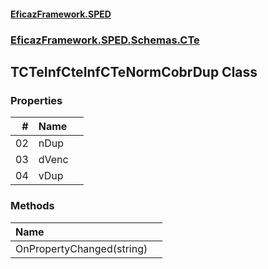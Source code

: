 #### [EficazFramework.SPED](EficazFrameworkSPED.md 'EficazFramework SPED')
### [EficazFramework.SPED.Schemas.CTe](EficazFramework.SPED.Schemas.CTe.md 'EficazFramework.SPED.Schemas.CTe')

## TCTeInfCteInfCTeNormCobrDup Class
### Properties

| # | Name | |
| ---: | :--- | :--- |
| 02 | nDup |  |
| 03 | dVenc |  |
| 04 | vDup |  |
### Methods

| Name | |
| :--- | :--- |
| OnPropertyChanged(string) |  |
